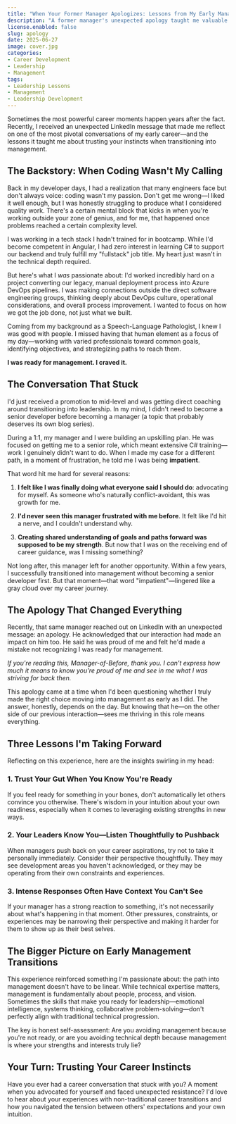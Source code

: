 ```yaml
---
title: "When Your Former Manager Apologizes: Lessons from My Early Management Transition"
description: "A former manager's unexpected apology taught me valuable lessons about career transitions, self-advocacy, and trusting your instincts when moving into leadership roles."
license.enabled: false
slug: apology
date: 2025-06-27
image: cover.jpg
categories: 
- Career Development
- Leadership 
- Management
tags: 
- Leadership Lessons
- Management
- Leadership Development
---
```


Sometimes the most powerful career moments happen years after the fact. Recently, I received an unexpected LinkedIn message that made me reflect on one of the most pivotal conversations of my early career—and the lessons it taught me about trusting your instincts when transitioning into management.

## The Backstory: When Coding Wasn't My Calling

Back in my developer days, I had a realization that many engineers face but don't always voice: coding wasn't my passion. Don't get me wrong—I liked it well enough, but I was honestly struggling to produce what I considered quality work. There's a certain mental block that kicks in when you're working outside your zone of genius, and for me, that happened once problems reached a certain complexity level.

I was working in a tech stack I hadn't trained for in bootcamp. While I'd become competent in Angular, I had zero interest in learning C# to support our backend and truly fulfill my "fullstack" job title. My heart just wasn't in the technical depth required.

But here's what I *was* passionate about: I'd worked incredibly hard on a project converting our legacy, manual deployment process into Azure DevOps pipelines. I was making connections outside the direct software engineering groups, thinking deeply about DevOps culture, operational considerations, and overall process improvement. I wanted to focus on how we got the job done, not just what we built.

Coming from my background as a Speech-Language Pathologist, I knew I was good with people. I missed having that human element as a focus of my day—working with varied professionals toward common goals, identifying objectives, and strategizing paths to reach them.

**I was ready for management. I craved it.**

## The Conversation That Stuck

I'd just received a promotion to mid-level and was getting direct coaching around transitioning into leadership. In my mind, I didn't need to become a senior developer before becoming a manager (a topic that probably deserves its own blog series).

During a 1:1, my manager and I were building an upskilling plan. He was focused on getting me to a senior role, which meant extensive C# training—work I genuinely didn't want to do. When I made my case for a different path, in a moment of frustration, he told me I was being **impatient**.

That word hit me hard for several reasons:

1. **I felt like I was finally doing what everyone said I should do**: advocating for myself. As someone who's naturally conflict-avoidant, this was growth for me.

2. **I'd never seen this manager frustrated with me before**. It felt like I'd hit a nerve, and I couldn't understand why.

3. **Creating shared understanding of goals and paths forward was supposed to be my strength**. But now that I was on the receiving end of career guidance, was I missing something?

Not long after, this manager left for another opportunity. Within a few years, I successfully transitioned into management without becoming a senior developer first. But that moment—that word "impatient"—lingered like a gray cloud over my career journey.

## The Apology That Changed Everything

Recently, that same manager reached out on LinkedIn with an unexpected message: an apology. He acknowledged that our interaction had made an impact on him too. He said he was proud of me and felt he'd made a mistake not recognizing I was ready for management.

*If you're reading this, Manager-of-Before, thank you. I can't express how much it means to know you're proud of me and see in me what I was striving for back then.*

This apology came at a time when I'd been questioning whether I truly made the right choice moving into management as early as I did. The answer, honestly, depends on the day. But knowing that he—on the other side of our previous interaction—sees me thriving in this role means everything.

## Three Lessons I'm Taking Forward

Reflecting on this experience, here are the insights swirling in my head:

### 1. Trust Your Gut When You Know You're Ready

If you feel ready for something in your bones, don't automatically let others convince you otherwise. There's wisdom in your intuition about your own readiness, especially when it comes to leveraging existing strengths in new ways.

### 2. Your Leaders Know You—Listen Thoughtfully to Pushback

When managers push back on your career aspirations, try not to take it personally immediately. Consider their perspective thoughtfully. They may see development areas you haven't acknowledged, or they may be operating from their own constraints and experiences.

### 3. Intense Responses Often Have Context You Can't See

If your manager has a strong reaction to something, it's not necessarily about what's happening in that moment. Other pressures, constraints, or experiences may be narrowing their perspective and making it harder for them to show up as their best selves.

## The Bigger Picture on Early Management Transitions

This experience reinforced something I'm passionate about: the path into management doesn't have to be linear. While technical expertise matters, management is fundamentally about people, process, and vision. Sometimes the skills that make you ready for leadership—emotional intelligence, systems thinking, collaborative problem-solving—don't perfectly align with traditional technical progression.

The key is honest self-assessment: Are you avoiding management because you're not ready, or are you avoiding technical depth because management is where your strengths and interests truly lie?

## Your Turn: Trusting Your Career Instincts

Have you ever had a career conversation that stuck with you? A moment when you advocated for yourself and faced unexpected resistance? I'd love to hear about your experiences with non-traditional career transitions and how you navigated the tension between others' expectations and your own intuition.
